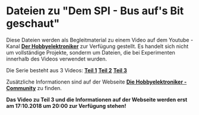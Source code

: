 # Dateien zu "Dem SPI - Bus auf's Bit geschaut"
Diese Dateien werden als Begleitmaterial zu einem Video auf dem Youtube - Kanal [__Der Hobbyelektroniker__](https://www.youtube.com/c/HobbyelektronikerCh) zur Verfügung gestellt. Es handelt sich nicht um vollständige Projekte, sonderm um Dateien, die bei Experimenten innerhalb des Videos verwendet wurden.

Die Serie besteht aus 3 Videos:
[__Teil 1__](https://youtu.be/7uDo_Du5d9g) 
[__Teil 2__](https://youtu.be/dmpgx7F-VlI) 
[__Teil 3__](https://youtu.be/FxLXZEykKjY) 

Zusätzliche Informationen sind auf der Webseite [__Die Hobbyelektroniker - Community__](https://community.hobbyelektroniker.ch) zu finden.

__Das Video zu Teil 3 und die Informationen auf der Webseite werden erst am 17:10.2018 um 20:00 zur Verfügung stehen!__
